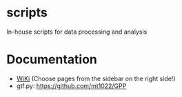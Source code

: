 # scripts
In-house scripts for data processing and analysis

# Documentation
- [WiKi](https://github.com/gxelab/scripts/wiki) (Choose pages from the sidebar on the right side!)
- gtf.py: https://github.com/mt1022/GPP

